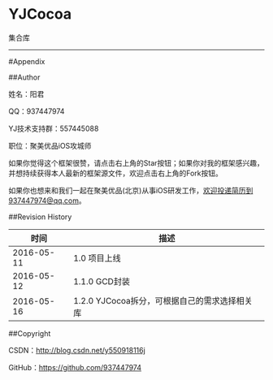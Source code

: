 # YJCocoa

集合库


----------

#<a id="Appendix">Appendix

##Author

姓名：阳君

QQ：937447974

YJ技术支持群：557445088

职位：聚美优品iOS攻城师

如果你觉得这个框架很赞，请点击右上角的Star按钮；如果你对我的框架感兴趣，并想持续获得本人最新的框架源文件，欢迎点击右上角的Fork按钮。

如果你也想来和我们一起在聚美优品(北京)从事iOS研发工作，欢迎投递简历到937447974@qq.com。

##Revision History

| 时间 | 描述 |
| ---- | ---- |
| 2016-05-11 | 1.0 项目上线 |
| 2016-05-12 | 1.1.0 GCD封装 |
| 2016-05-16 | 1.2.0 YJCocoa拆分，可根据自己的需求选择相关库 |

##Copyright

CSDN：http://blog.csdn.net/y550918116j

GitHub：https://github.com/937447974